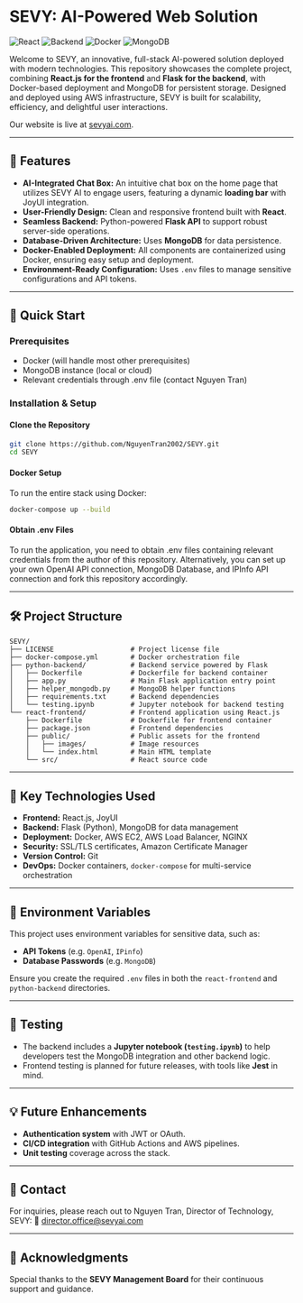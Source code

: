 
# SEVY: AI-Powered Web Solution

![React](https://img.shields.io/badge/Frontend-React-blue)
![Backend](https://img.shields.io/badge/Backend-Flask-green)
![Docker](https://img.shields.io/badge/Deployment-Docker-yellow)
![MongoDB](https://img.shields.io/badge/Database-MongoDB-orange)

Welcome to SEVY, an innovative, full-stack AI-powered solution deployed with modern technologies. This repository showcases the complete project, combining **React.js for the frontend** and **Flask for the backend**, with Docker-based deployment and MongoDB for persistent storage. Designed and deployed using AWS infrastructure, SEVY is built for scalability, efficiency, and delightful user interactions.

Our website is live at [sevyai.com](https://sevyai.com/).

---

## 🌟 Features
- **AI-Integrated Chat Box:** An intuitive chat box on the home page that utilizes SEVY AI to engage users, featuring a dynamic **loading bar** with JoyUI integration.
- **User-Friendly Design:** Clean and responsive frontend built with **React**.
- **Seamless Backend:** Python-powered **Flask API** to support robust server-side operations.
- **Database-Driven Architecture:** Uses **MongoDB** for data persistence.
- **Docker-Enabled Deployment:** All components are containerized using Docker, ensuring easy setup and deployment.
- **Environment-Ready Configuration:** Uses `.env` files to manage sensitive configurations and API tokens.

---

## 🚀 Quick Start

### Prerequisites
- Docker (will handle most other prerequisites)
- MongoDB instance (local or cloud)
- Relevant credentials through .env file (contact Nguyen Tran)

### Installation & Setup

#### Clone the Repository
```bash
git clone https://github.com/NguyenTran2002/SEVY.git
cd SEVY
```

#### Docker Setup
To run the entire stack using Docker:
```bash
docker-compose up --build
```

#### Obtain .env Files
To run the application, you need to obtain .env files containing relevant credentials from the author of this repository.
Alternatively, you can set up your own OpenAI API connection, MongoDB Database, and IPInfo API connection and fork this repository accordingly.

---

## 🛠️ Project Structure

```
SEVY/
├── LICENSE                   # Project license file
├── docker-compose.yml        # Docker orchestration file
├── python-backend/           # Backend service powered by Flask
│   ├── Dockerfile            # Dockerfile for backend container
│   ├── app.py                # Main Flask application entry point
│   ├── helper_mongodb.py     # MongoDB helper functions
│   ├── requirements.txt      # Backend dependencies
│   └── testing.ipynb         # Jupyter notebook for backend testing
└── react-frontend/           # Frontend application using React.js
    ├── Dockerfile            # Dockerfile for frontend container
    ├── package.json          # Frontend dependencies
    ├── public/               # Public assets for the frontend
    │   ├── images/           # Image resources
    │   └── index.html        # Main HTML template
    └── src/                  # React source code
```

---

## 📂 Key Technologies Used
- **Frontend:** React.js, JoyUI
- **Backend:** Flask (Python), MongoDB for data management
- **Deployment:** Docker, AWS EC2, AWS Load Balancer, NGINX
- **Security:** SSL/TLS certificates, Amazon Certificate Manager
- **Version Control:** Git
- **DevOps:** Docker containers, `docker-compose` for multi-service orchestration

---

## 🔑 Environment Variables
This project uses environment variables for sensitive data, such as:
- **API Tokens** (e.g. `OpenAI`, `IPinfo`)
- **Database Passwords** (e.g. `MongoDB`)

Ensure you create the required `.env` files in both the `react-frontend` and `python-backend` directories.

---

## 🧪 Testing
- The backend includes a **Jupyter notebook (`testing.ipynb`)** to help developers test the MongoDB integration and other backend logic.
- Frontend testing is planned for future releases, with tools like **Jest** in mind.

---

## 💡 Future Enhancements
- **Authentication system** with JWT or OAuth.
- **CI/CD integration** with GitHub Actions and AWS pipelines.
- **Unit testing** coverage across the stack.

---

## 📧 Contact
For inquiries, please reach out to Nguyen Tran, Director of Technology, SEVY: 
📧 [director.office@sevyai.com](mailto:director.office@sevyai.com)

---

## 🎉 Acknowledgments
Special thanks to the **SEVY Management Board** for their continuous support and guidance.
